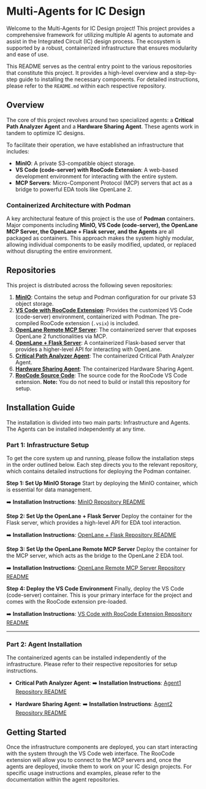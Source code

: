 # Multi-Agents for IC Design

Welcome to the Multi-Agents for IC Design project\! This project provides a comprehensive framework for utilizing multiple AI agents to automate and assist in the Integrated Circuit (IC) design process. The ecosystem is supported by a robust, containerized infrastructure that ensures modularity and ease of use.

This README serves as the central entry point to the various repositories that constitute this project. It provides a high-level overview and a step-by-step guide to installing the necessary components. For detailed instructions, please refer to the `README.md` within each respective repository.

## Overview

The core of this project revolves around two specialized agents: a **Critical Path Analyzer Agent** and a **Hardware Sharing Agent**. These agents work in tandem to optimize IC designs.

To facilitate their operation, we have established an infrastructure that includes:

  * **MinIO**: A private S3-compatible object storage.
  * **VS Code (code-server) with RooCode Extension**: A web-based development environment for interacting with the entire system.
  * **MCP Servers**: Micro-Component Protocol (MCP) servers that act as a bridge to powerful EDA tools like OpenLane 2.

### Containerized Architecture with Podman

A key architectural feature of this project is the use of **Podman** containers. Major components including **MinIO, VS Code (code-server), the OpenLane MCP Server, the OpenLane + Flask server, and the Agents** are all packaged as containers. This approach makes the system highly modular, allowing individual components to be easily modified, updated, or replaced without disrupting the entire environment.

## Repositories

This project is distributed across the following seven repositories:

1.  **[MinIO](https://www.google.com/search?q=https://link-to-your-minio-repo)**: Contains the setup and Podman configuration for our private S3 object storage.
2.  **[VS Code with RooCode Extension](https://www.google.com/search?q=https://link-to-your-vscode-roocode-repo)**: Provides the customized VS Code (code-server) environment, containerized with Podman. The pre-compiled RooCode extension (`.vsix`) is included.
3.  **[OpenLane Remote MCP Server](https://www.google.com/search?q=https://link-to-your-openlane-mcp-repo)**: The containerized server that exposes OpenLane 2 functionalities via MCP.
4.  **[OpenLane + Flask Server](https://www.google.com/search?q=https://link-to-your-openlane-flask-repo)**: A containerized Flask-based server that provides a higher-level API for interacting with OpenLane.
5.  **[Critical Path Analyzer Agent](https://www.google.com/search?q=https://link-to-your-agent1-repo)**: The containerized Critical Path Analyzer Agent.
6.  **[Hardware Sharing Agent](https://www.google.com/search?q=https://link-to-your-agent2-repo)**: The containerized Hardware Sharing Agent.
7.  **[RooCode Source Code](https://www.google.com/search?q=https://link-to-your-roocode-source-repo)**: The source code for the RooCode VS Code extension. **Note:** You do not need to build or install this repository for setup.

## Installation Guide

The installation is divided into two main parts: Infrastructure and Agents. The Agents can be installed independently at any time.

### Part 1: Infrastructure Setup

To get the core system up and running, please follow the installation steps in the order outlined below. Each step directs you to the relevant repository, which contains detailed instructions for deploying the Podman container.

**Step 1: Set Up MinIO Storage**
Start by deploying the MinIO container, which is essential for data management.

➡️ **Installation Instructions**: [MinIO Repository README](https://www.google.com/search?q=https://link-to-your-minio-repo/blob/main/README.md)

**Step 2: Set Up the OpenLane + Flask Server**
Deploy the container for the Flask server, which provides a high-level API for EDA tool interaction.

➡️ **Installation Instructions**: [OpenLane + Flask Repository README](https://www.google.com/search?q=https://link-to-your-openlane-flask-repo/blob/main/README.md)

**Step 3: Set Up the OpenLane Remote MCP Server**
Deploy the container for the MCP server, which acts as the bridge to the OpenLane 2 EDA tool.

➡️ **Installation Instructions**: [OpenLane Remote MCP Server Repository README](https://www.google.com/search?q=https://link-to-your-openlane-mcp-repo/blob/main/README.md)

**Step 4: Deploy the VS Code Environment**
Finally, deploy the VS Code (code-server) container. This is your primary interface for the project and comes with the RooCode extension pre-loaded.

➡️ **Installation Instructions**: [VS Code with RooCode Extension Repository README](https://www.google.com/search?q=https://link-to-your-vscode-roocode-repo/blob/main/README.md)

-----

### Part 2: Agent Installation

The containerized agents can be installed independently of the infrastructure. Please refer to their respective repositories for setup instructions.

  * **Critical Path Analyzer Agent**:
    ➡️ **Installation Instructions**: [Agent1 Repository README](https://www.google.com/search?q=https://link-to-your-agent1-repo/blob/main/README.md)

  * **Hardware Sharing Agent**:
    ➡️ **Installation Instructions**: [Agent2 Repository README](https://www.google.com/search?q=https://link-to-your-agent2-repo/blob/main/README.md)

## Getting Started

Once the infrastructure components are deployed, you can start interacting with the system through the VS Code web interface. The RooCode extension will allow you to connect to the MCP servers and, once the agents are deployed, invoke them to work on your IC design projects. For specific usage instructions and examples, please refer to the documentation within the agent repositories.
